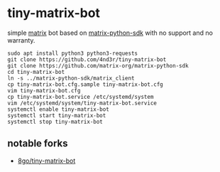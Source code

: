 # tiny-matrix-bot

simple [matrix](https://matrix.org) bot based on [matrix-python-sdk](https://github.com/matrix-org/matrix-python-sdk) with no support and no warranty.

```
sudo apt install python3 python3-requests
git clone https://github.com/4nd3r/tiny-matrix-bot
git clone https://github.com/matrix-org/matrix-python-sdk
cd tiny-matrix-bot
ln -s ../matrix-python-sdk/matrix_client
cp tiny-matrix-bot.cfg.sample tiny-matrix-bot.cfg
vim tiny-matrix-bot.cfg
cp tiny-matrix-bot.service /etc/systemd/system
vim /etc/systemd/system/tiny-matrix-bot.service
systemctl enable tiny-matrix-bot
systemctl start tiny-matrix-bot
systemctl stop tiny-matrix-bot
```

## notable forks

  * [8go/tiny-matrix-bot](https://github.com/8go/tiny-matrix-bot)
